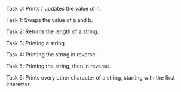 Task 0: Prints / updates the value of n.

Task 1: Swaps the value of a and b.

Task 2: Returns the length of a string.

Task 3: Printing a string.

Task 4: Printing the string in reverse.

Task 5: Printing the string, then in reverse.

Task 6: Prints every other character of a string, starting with the first character.
